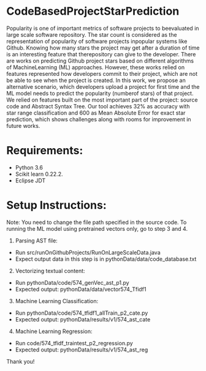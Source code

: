# CodeBasedProjectStarPrediction
Popularity is one of important metrics of software projects to beevaluated in large scale software repository. The star count is considered as the representation of popularity of software projects inpopular systems like Github. Knowing how many stars the project may get after a duration of time is an interesting feature that therepository can give to the developer. There are works on predicting Github project stars based on different algorithms of MachineLearning (ML) approaches. However, these works relied on features represented how developers commit to their project, which are not be able to see when the project is created. In this work, we propose an alternative scenario, which developers upload a project for first time and the ML model needs to predict the popularity (numberof stars) of that project. We relied on features built on the most important part of the project: source code and Abstract Syntax Tree. Our tool achieves 32% as accuracy with star range classification and 600 as Mean Absolute Error for exact star prediction, which shows challenges along with rooms for improvement in future works.

# Requirements:
- Python 3.6
- Scikit learn 0.22.2.
- Eclipse JDT

# Setup Instructions:
Note: You need to change the file path specified in the source code. To running the ML model using pretrained vectors only, go to step 3 and 4.

1. Parsing AST file:
- Run src/runOnGithubProjects/RunOnLargeScaleData.java
- Expect output data in this step is in pythonData/data/code_database.txt
2. Vectorizing textual content:
- Run pythonData/code/574_genVec_ast_p1.py
- Expected output: pythonData/data/vector574_Tfidf1
3. Machine Learning Classification:
- Run pythonData/code/574_tfidf1_allTrain_p2_cate.py
- Expected output: pythonData/results/v1/574_ast_cate
4. Machine Learning Regression:
- Run code/574_tfidf_traintest_p2_regression.py
- Expected output: pythonData/results/v1/574_ast_reg

Thank you!

